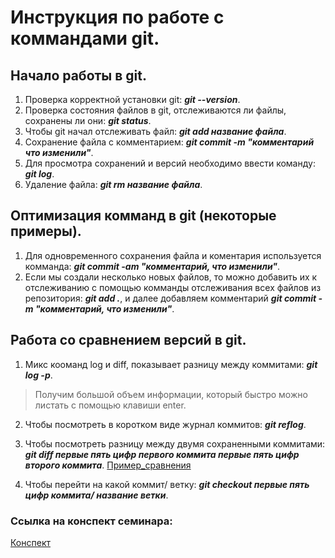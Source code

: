 # Инструкция по работе с коммандами git.

## Начало работы в git.

1. Проверка корректной установки git: __*git --version*__.
2. Проверка состояния файлов в git, отслеживаются ли файлы, сохранены ли они: __*git status*__.
3. Чтобы git начал отслеживать файл: __*git add название файла*__.
4. Сохранение файла с комментарием: __*git commit -m "комментарий что изменили"*__.
5.  Для просмотра сохранений и версий необходимо ввести команду: __*git log*__.
6. Удаление файла: __*git rm название файла*__.

## Оптимизация комманд в git (некоторые примеры).

1. Для одновременного сохранения файла и коментария используется комманда: __*git commit -am "комментарий, что изменили"*__.
2. Если мы создали несколько новых файлов, то можно добавить их к отслеживанию с помощью комманды отслеживания всех файлов из репозитория: __*git add .*__, и далее добавляем комментарий __*git commit -m "комментарий, что изменили"*__.

## Работа со сравнением версий в git.

1. Микс кооманд log и diff, показывает разницу между коммитами: __*git log -p*__. 
> Получим большой объем информации, который быстро можно листать с помощью клавиши enter.
2. Чтобы посмотреть в коротком виде журнал коммитов: __*git reflog*__.
3. Чтобы посмотреть разницу между двумя сохраненными коммитами: __*git diff первые пять цифр первого коммита первые пять цифр второго коммита*__.
[Пример_сравнения](Commit_difference.jpeg)

4. Чтобы перейти на какой коммит/ ветку: __*git checkout первые пять цифр коммита/ название ветки*__.

### Ссылка на конспект семинара:
[Конспект](https://lava-insect-aaa.notion.site/ec778a2eec454957a9aee180a9489d8f)
